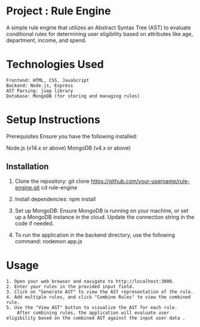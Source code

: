 # Project : Rule Engine

A simple rule engine that utilizes an Abstract Syntax Tree (AST) to evaluate conditional rules for determining user eligibility based on attributes like age, department, income, and spend.

# Technologies Used
    Frontend: HTML, CSS, JavaScript
    Backend: Node.js, Express
    AST Parsing: jsep library
    Database: MongoDB (for storing and managing rules)

# Setup Instructions
Prerequisites
Ensure you have the following installed:

Node.js (v14.x or above)
MongoDB (v4.x or above)


## Installation

1. Clone the repository:
    git clone https://github.com/your-username/rule-engine.git
    cd rule-engine


2. Install dependencies:
    npm install

3. Set up MongoDB:
   Ensure MongoDB is running on your machine, or set up a MongoDB instance in the cloud. Update the connection string in the code if needed.

4. To run the application in the backend directory, use the following command:
    nodemon app.js

# Usage
    1. Open your web browser and navigate to http://localhost:3000.
    2. Enter your rules in the provided input field.
    3. Click on "Generate AST" to view the AST representation of the rule.
    4. Add multiple rules, and click "Combine Rules" to view the combined rule.
    5. Use the "View AST" button to visualize the AST for each rule.
        After combining rules, the application will evaluate user eligibility based on the combined AST against the input user data .
